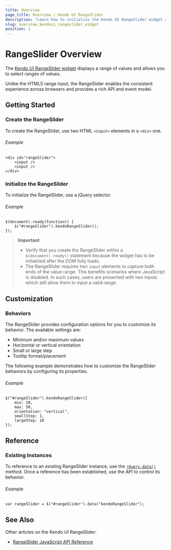 ```yaml
---
title: Overview
page_title: Overview | Kendo UI RangeSlider
description: "Learn how to initialize the Kendo UI RangeSlider widget and configure its behaviors."
slug: overview_kendoui_rangeslider_widget
position: 1
---
```


# RangeSlider Overview

The [Kendo UI RangeSlider widget](http://demos.telerik.com/kendo-ui/slider/events) displays a range of values and allows you to select ranges of values.

Unlike the HTML5 range input, the RangeSlider enables the consistent experience across browsers and provides a rich API and event model.

## Getting Started

### Create the RangeSlider

To create the RangeSlider, use two HTML `<input>` elements in a `<div>` one.

###### Example

    <div id="rangeSlider">
        <input />
        <input />
    </div>


### Initialize the RangeSlider

To initialize the RangeSlider, use a jQuery selector.

###### Example

    $(document).ready(function() {
        $("#rangeSlider").kendoRangeSlider();
    });

> **Important**  
> * Verify that you create the RangeSlider within a `$(document).ready()` statement because the widget has to be initialized after the DOM fully loads.
> * The RangeSlider requires two `input` elements to capture both ends of the value range. This benefits scenarios where JavaScript is disabled. In such cases, users are presented with two inputs which still allow them to input a valid range.

## Customization

### Behaviors

The RangeSlider provides configuration options for you to customize its behavior. The available settings are:

* Minimum and/or maximum values
* Horizontal or vertical orientation
* Small or large step
* Tooltip format/placement

The following example demonstrates how to customize the RangeSlider behaviors by configuring its properties.

###### Example

    $("#rangeSlider").kendoRangeSlider({
        min: 10,
        max: 50,
        orientation: "vertical",
        smallStep: 1,
        largeStep: 10
    });

## Reference

### Existing Instances

To reference to an existing RangeSlider instance, use the [`jQuery.data()`](http://api.jquery.com/jQuery.data/) method. Once a reference has been established, use the API to control its behavior.

###### Example

    var rangeSlider = $("#rangeSlider").data("kendoRangeSlider");

## See Also

Other articles on the Kendo UI RangeSlider:

* [RangeSlider JavaScript API Reference](/api/javascript/ui/rangeslider)
